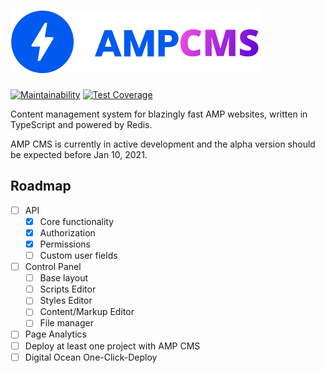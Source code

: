# ![AMP CMS Logo](logo.svg)

[![Maintainability](https://api.codeclimate.com/v1/badges/6751f127815b5bac4cee/maintainability)](https://codeclimate.com/github/ValeriaVG/amp-cms/maintainability)
[![Test Coverage](https://api.codeclimate.com/v1/badges/6751f127815b5bac4cee/test_coverage)](https://codeclimate.com/github/ValeriaVG/amp-cms/test_coverage)

Content management system for blazingly fast AMP websites, written in TypeScript and powered by Redis.

AMP CMS is currently in active development and the alpha version should be expected before Jan 10, 2021.

## Roadmap

- [ ] API
  - [x] Core functionality
  - [x] Authorization
  - [x] Permissions
  - [ ] Custom user fields
- [ ] Control Panel
  - [ ] Base layout
  - [ ] Scripts Editor
  - [ ] Styles Editor
  - [ ] Content/Markup Editor
  - [ ] File manager
- [ ] Page Analytics
- [ ] Deploy at least one project with AMP CMS
- [ ] Digital Ocean One-Click-Deploy
